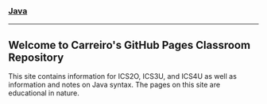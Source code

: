 ### [Java](/JavaIndex)

---
## Welcome to Carreiro's GitHub Pages Classroom Repository

This site contains information for ICS2O, ICS3U, and ICS4U as well as information and notes on Java syntax. The pages on this site are educational in nature.


